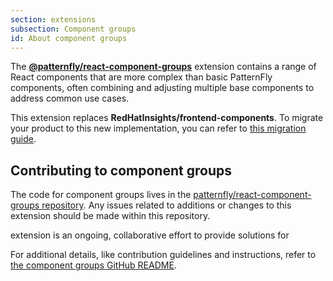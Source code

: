 ```yaml
---
section: extensions
subsection: Component groups
id: About component groups
--- 
```


The [**@patternfly/react-component-groups**](https://www.npmjs.com/package/@patternfly/react-component-groups) extension contains a range of React components that are more complex than basic PatternFly components, often combining and adjusting multiple base components to address common use cases. 

This extension replaces **RedHatInsights/frontend-components**. To migrate your product to this new implementation, you can refer to [this migration guide](https://github.com/patternfly/react-component-groups/migration.md).  

## Contributing to component groups

The code for component groups lives in the [patternfly/react-component-groups repository](https://github.com/patternfly/react-component-groups). Any issues related to additions or changes to this extension should be made within this repository.

extension is an ongoing, collaborative effort to provide solutions for 

For additional details, like contribution guidelines and instructions, refer to [the component groups GitHub README](https://github.com/patternfly/react-component-groups#readme).
